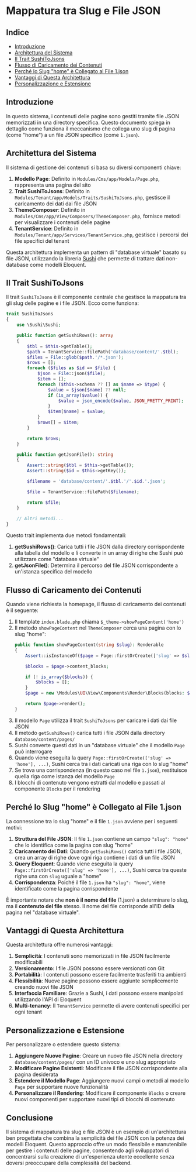 # Mappatura tra Slug e File JSON

## Indice
- [Introduzione](#introduzione)
- [Architettura del Sistema](#architettura-del-sistema)
- [Il Trait SushiToJsons](#il-trait-sushitojsons)
- [Flusso di Caricamento dei Contenuti](#flusso-di-caricamento-dei-contenuti)
- [Perché lo Slug "home" è Collegato al File 1.json](#perché-lo-slug-home-è-collegato-al-file-1json)
- [Vantaggi di Questa Architettura](#vantaggi-di-questa-architettura)
- [Personalizzazione e Estensione](#personalizzazione-e-estensione)

## Introduzione

In questo sistema, i contenuti delle pagine sono gestiti tramite file JSON memorizzati in una directory specifica. Questo documento spiega in dettaglio come funziona il meccanismo che collega uno slug di pagina (come "home") a un file JSON specifico (come `1.json`).

## Architettura del Sistema

Il sistema di gestione dei contenuti si basa su diversi componenti chiave:

1. **Modello Page**: Definito in `Modules/Cms/app/Models/Page.php`, rappresenta una pagina del sito
2. **Trait SushiToJsons**: Definito in `Modules/Tenant/app/Models/Traits/SushiToJsons.php`, gestisce il caricamento dei dati dai file JSON
3. **ThemeComposer**: Definito in `Modules/Cms/app/View/Composers/ThemeComposer.php`, fornisce metodi per visualizzare i contenuti delle pagine
4. **TenantService**: Definito in `Modules/Tenant/app/Services/TenantService.php`, gestisce i percorsi dei file specifici del tenant

Questa architettura implementa un pattern di "database virtuale" basato su file JSON, utilizzando la libreria [Sushi](https://github.com/calebporzio/sushi) che permette di trattare dati non-database come modelli Eloquent.

## Il Trait SushiToJsons

Il trait `SushiToJsons` è il componente centrale che gestisce la mappatura tra gli slug delle pagine e i file JSON. Ecco come funziona:

```php
trait SushiToJsons
{
    use \Sushi\Sushi;

    public function getSushiRows(): array
    {
        $tbl = $this->getTable();
        $path = TenantService::filePath('database/content/'.$tbl);
        $files = File::glob($path.'/*.json');
        $rows = [];
        foreach ($files as $id => $file) {
            $json = File::json($file);
            $item = [];
            foreach ($this->schema ?? [] as $name => $type) {
                $value = $json[$name] ?? null;
                if (is_array($value)) {
                    $value = json_encode($value, JSON_PRETTY_PRINT);
                }
                $item[$name] = $value;
            }
            $rows[] = $item;
        }

        return $rows;
    }

    public function getJsonFile(): string
    {
        Assert::string($tbl = $this->getTable());
        Assert::string($id = $this->getKey());

        $filename = 'database/content/'.$tbl.'/'.$id.'.json';

        $file = TenantService::filePath($filename);

        return $file;
    }
    
    // Altri metodi...
}
```

Questo trait implementa due metodi fondamentali:

1. **getSushiRows()**: Carica tutti i file JSON dalla directory corrispondente alla tabella del modello e li converte in un array di righe che Sushi può utilizzare come "database virtuale"
2. **getJsonFile()**: Determina il percorso del file JSON corrispondente a un'istanza specifica del modello

## Flusso di Caricamento dei Contenuti

Quando viene richiesta la homepage, il flusso di caricamento dei contenuti è il seguente:

1. Il template `index.blade.php` chiama `$_theme->showPageContent('home')`
2. Il metodo `showPageContent` nel `ThemeComposer` cerca una pagina con lo slug "home":
   ```php
   public function showPageContent(string $slug): Renderable
   {
       Assert::isInstanceOf($page = Page::firstOrCreate(['slug' => $slug], ['title' => $slug, 'content_blocks' => []]), Page::class, '['.__LINE__.']['.__FILE__.']');

       $blocks = $page->content_blocks;

       if (! is_array($blocks)) {
           $blocks = [];
       }
       $page = new \Modules\UI\View\Components\Render\Blocks(blocks: $blocks, model: $page);

       return $page->render();
   }
   ```
3. Il modello `Page` utilizza il trait `SushiToJsons` per caricare i dati dai file JSON
4. Il metodo `getSushiRows()` carica tutti i file JSON dalla directory `database/content/pages/`
5. Sushi converte questi dati in un "database virtuale" che il modello `Page` può interrogare
6. Quando viene eseguita la query `Page::firstOrCreate(['slug' => 'home'], ...)`, Sushi cerca tra i dati caricati una riga con lo slug "home"
7. Se trova una corrispondenza (in questo caso nel file `1.json`), restituisce quella riga come istanza del modello `Page`
8. I blocchi di contenuto vengono estratti dal modello e passati al componente `Blocks` per il rendering

## Perché lo Slug "home" è Collegato al File 1.json

La connessione tra lo slug "home" e il file `1.json` avviene per i seguenti motivi:

1. **Struttura del File JSON**: Il file `1.json` contiene un campo `"slug": "home"` che lo identifica come la pagina con slug "home"
2. **Caricamento dei Dati**: Quando `getSushiRows()` carica tutti i file JSON, crea un array di righe dove ogni riga contiene i dati di un file JSON
3. **Query Eloquent**: Quando viene eseguita la query `Page::firstOrCreate(['slug' => 'home'], ...)`, Sushi cerca tra queste righe una con `slug` uguale a "home"
4. **Corrispondenza**: Poiché il file `1.json` ha `"slug": "home"`, viene identificato come la pagina corrispondente

È importante notare che **non è il nome del file** (1.json) a determinare lo slug, ma il **contenuto del file** stesso. Il nome del file corrisponde all'ID della pagina nel "database virtuale".

## Vantaggi di Questa Architettura

Questa architettura offre numerosi vantaggi:

1. **Semplicità**: I contenuti sono memorizzati in file JSON facilmente modificabili
2. **Versionamento**: I file JSON possono essere versionati con Git
3. **Portabilità**: I contenuti possono essere facilmente trasferiti tra ambienti
4. **Flessibilità**: Nuove pagine possono essere aggiunte semplicemente creando nuovi file JSON
5. **Interfaccia Familiare**: Grazie a Sushi, i dati possono essere manipolati utilizzando l'API di Eloquent
6. **Multi-tenancy**: Il `TenantService` permette di avere contenuti specifici per ogni tenant

## Personalizzazione e Estensione

Per personalizzare o estendere questo sistema:

1. **Aggiungere Nuove Pagine**: Creare un nuovo file JSON nella directory `database/content/pages/` con un ID univoco e uno slug appropriato
2. **Modificare Pagine Esistenti**: Modificare il file JSON corrispondente alla pagina desiderata
3. **Estendere il Modello Page**: Aggiungere nuovi campi o metodi al modello `Page` per supportare nuove funzionalità
4. **Personalizzare il Rendering**: Modificare il componente `Blocks` o creare nuovi componenti per supportare nuovi tipi di blocchi di contenuto

## Conclusione

Il sistema di mappatura tra slug e file JSON è un esempio di un'architettura ben progettata che combina la semplicità dei file JSON con la potenza dei modelli Eloquent. Questo approccio offre un modo flessibile e manutenibile per gestire i contenuti delle pagine, consentendo agli sviluppatori di concentrarsi sulla creazione di un'esperienza utente eccellente senza doversi preoccupare della complessità del backend.
